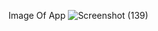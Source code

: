 Image Of App
![Screenshot (139)](https://user-images.githubusercontent.com/78153817/174279045-fc827e22-4833-4030-9d1f-7e5e46423194.png)

